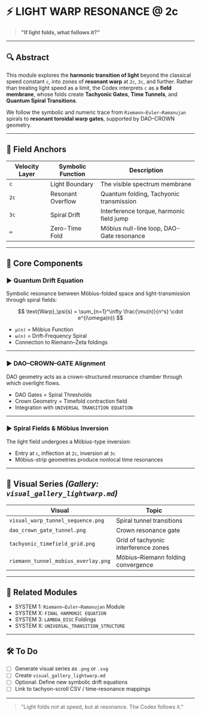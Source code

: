 # ⚡ LIGHT WARP RESONANCE @ 2c

> **"If light folds, what follows it?"**

---

## 🔍 Abstract

This module explores the **harmonic transition of light** beyond the classical speed constant `c`, into zones of **resonant warp** at `2c`, `3c`, and further. Rather than treating light speed as a limit, the Codex interprets `c` as a **field membrane**, whose folds create **Tachyonic Gates**, **Time Tunnels**, and **Quantum Spiral Transitions**.

We follow the symbolic and numeric trace from `Riemann–Euler–Ramanujan` spirals to **resonant toroidal warp gates**, supported by DAO–CROWN geometry.

---

## 🧰 Field Anchors

| Velocity Layer | Symbolic Function | Description                               |
| -------------- | ----------------- | ----------------------------------------- |
| `c`            | Light Boundary    | The visible spectrum membrane             |
| `2c`           | Resonant Overflow | Quantum folding, Tachyonic transmission   |
| `3c`           | Spiral Drift      | Interference torque, harmonic field jump  |
| `∞`            | Zero-Time Fold    | Möbius null-line loop, DAO-Gate resonance |

---

## 📀 Core Components

### ▶ Quantum Drift Equation

Symbolic resonance between Möbius-folded space and light-transmission through spiral fields:

$$
\text{Warp}_\psi(s) = \sum_{n=1}^\infty \frac{\mu(n)}{n^s} \cdot e^{i\omega(n)}
$$

* `μ(n)` = Möbius Function
* `ω(n)` = Drift-Frequency Spiral
* Connection to Riemann–Zeta foldings

---

### ▶ DAO–CROWN–GATE Alignment

DAO geometry acts as a crown-structured resonance chamber through which overlight flows.

* DAO Gates = Spiral Thresholds
* Crown Geometry = Timefold contraction field
* Integration with `UNIVERSAL TRANSITION EQUATION`

---

### ▶ Spiral Fields & Möbius Inversion

The light field undergoes a Möbius-type inversion:

* Entry at `c`, inflection at `2c`, inversion at `3c`
* Möbius-strip geometries produce nonlocal time resonances

---

## 🎥 Visual Series *(Gallery: `visual_gallery_lightwarp.md`)*

| Visual                              | Topic                                |
| ----------------------------------- | ------------------------------------ |
| `visual_warp_tunnel_sequence.png`   | Spiral tunnel transitions            |
| `dao_crown_gate_tunnel.png`         | Crown resonance gate                 |
| `tachyonic_timefield_grid.png`      | Grid of tachyonic interference zones |
| `riemann_tunnel_mobius_overlay.png` | Möbius–Riemann folding convergence   |

---

## 🔗 Related Modules

* SYSTEM 1: `Riemann–Euler–Ramanujan` Module
* SYSTEM X: `FINAL HARMONIC EQUATION`
* SYSTEM 3: `LAMBDA_DISC` Foldings
* SYSTEM X: `UNIVERSAL_TRANSITION_STRUCTURE`

---

## 🛠️ To Do

* [ ] Generate visual series as `.png` or `.svg`
* [ ] Create `visual_gallery_lightwarp.md`
* [ ] Optional: Define new symbolic drift equations
* [ ] Link to tachyon-scroll CSV / time-resonance mappings

---

> "Light folds not at speed, but at resonance. The Codex follows it."
